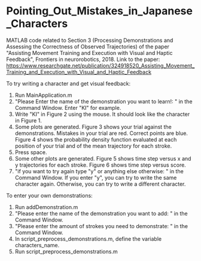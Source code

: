 # Pointing_Out_Mistakes_in_Japanese_Characters
MATLAB code related to Section 3 (Processing Demonstrations and Assessing the Correctness of Observed Trajectories) of the paper "Assisting Movement Training and Execution with Visual and Haptic Feedback", Frontiers in neurorobotics, 2018. Link to the paper: https://www.researchgate.net/publication/324918520_Assisting_Movement_Training_and_Execution_with_Visual_and_Haptic_Feedback

To try writing a character and get visual feedback:
1) Run MainApplication.m
2) "Please Enter the name of the demonstration you want to learn!: " in the Command Window. Enter "KI" for example.
3) Write "KI" in Figure 2 using the mouse. It should look like the character in Figure 1.
4) Some plots are generated. Figure 3 shows your trial against the demonstrations. Mistakes in your trial are red. Correct points are blue. Figure 4 shows the probability density function evaluated at each position of your trial and of the mean trajectory for each stroke.
5) Press space.
6) Some other plots are generated. Figure 5 shows time step versus x and y trajectories for each stroke. Figure 6 shows time step versus score.
7) "if you want to try again type "y" or anything else otherwise: " in the Command Window. If you enter "y", you can try to write the same character again. Otherwise, you can try to write a different character.

To enter your own demonstrations:
1) Run addDemonstration.m
2) "Please enter the name of the demonstration you want to add: " in the Command Window.
3) "Please enter the amount of strokes you need to demonstrate: " in the Command Window.
4) In script_preprocess_demonstrations.m, define the variable characters_name.
5) Run script_preprocess_demonstrations.m
